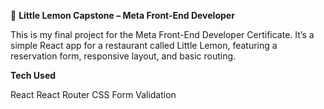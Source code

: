 🍋 **Little Lemon Capstone – Meta Front-End Developer**

This is my final project for the Meta Front-End Developer Certificate. It’s a simple React app for a restaurant called Little Lemon, featuring a reservation form, responsive layout, and basic routing.

**Tech Used**

React
React Router
CSS
Form Validation
